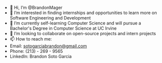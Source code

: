 - 👋 Hi, I’m @BrandonMager
- 👀 I’m interested in finding internships and opportunities to learn more on Software Engineering and Development
- 🌱 I’m currently self-learning Computer Science and will pursue a Bachelor's Degree in Computer Science at UC Irvine
- 💞️ I’m looking to collaborate on open-source projects and intern projects
- 📫 How to reach me:
- Email: sotogarciabrandon@gmail.com
- Phone: (213) - 269 - 9565
- LinkedIn: Brandon Soto Garcia

<!---
BrandonMager/BrandonMager is a ✨ special ✨ repository because its `README.md` (this file) appears on your GitHub profile.
You can click the Preview link to take a look at your changes.
--->

